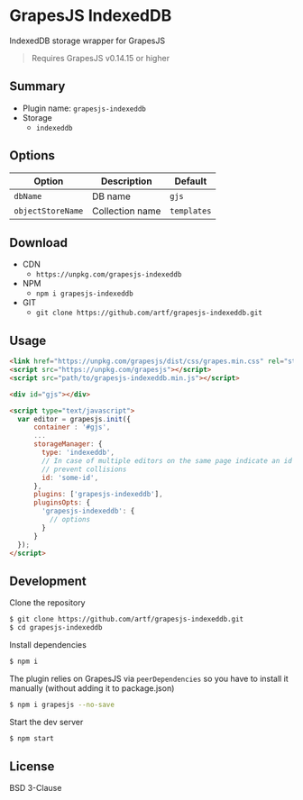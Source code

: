 # GrapesJS IndexedDB

IndexedDB storage wrapper for GrapesJS

> Requires GrapesJS v0.14.15 or higher



## Summary

* Plugin name: `grapesjs-indexeddb`
* Storage
  * `indexeddb`





## Options

|Option|Description|Default|
|-|-|-
| `dbName` | DB name | `gjs` |
| `objectStoreName` | Collection name | `templates` |





## Download

* CDN
  * `https://unpkg.com/grapesjs-indexeddb`
* NPM
  * `npm i grapesjs-indexeddb`
* GIT
  * `git clone https://github.com/artf/grapesjs-indexeddb.git`





## Usage

```html
<link href="https://unpkg.com/grapesjs/dist/css/grapes.min.css" rel="stylesheet"/>
<script src="https://unpkg.com/grapesjs"></script>
<script src="path/to/grapesjs-indexeddb.min.js"></script>

<div id="gjs"></div>

<script type="text/javascript">
  var editor = grapesjs.init({
      container : '#gjs',
      ...
      storageManager: {
        type: 'indexeddb',
        // In case of multiple editors on the same page indicate an id to
        // prevent collisions
        id: 'some-id',
      },
      plugins: ['grapesjs-indexeddb'],
      pluginsOpts: {
        'grapesjs-indexeddb': {
          // options
        }
      }
  });
</script>
```





## Development

Clone the repository

```sh
$ git clone https://github.com/artf/grapesjs-indexeddb.git
$ cd grapesjs-indexeddb
```

Install dependencies

```sh
$ npm i
```

The plugin relies on GrapesJS via `peerDependencies` so you have to install it manually (without adding it to package.json)

```sh
$ npm i grapesjs --no-save
```

Start the dev server

```sh
$ npm start
```





## License

BSD 3-Clause
